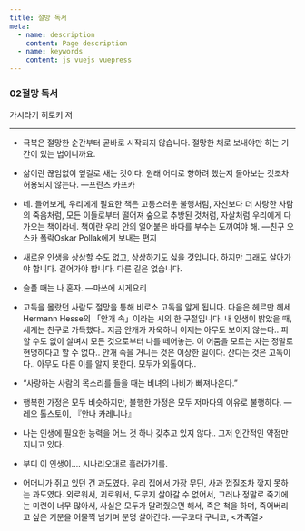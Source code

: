 ```yaml
---
title: 절망 독서
meta:
  - name: description
    content: Page description
  - name: keywords
    content: js vuejs vuepress   
---
```


### 02절망 독서

<div class="mt-2 ml-4 text-secondary">가시라기 히로키 저</div>

---

- 극복은 절망한 순간부터 곧바로 시작되지 않습니다. 절망한 채로 보내야만 하는 기간이 있는 법이니까요.
- 삶이란 끊임없이 옆길로 새는 것이다. 원래 어디로 향하려 했는지 돌아보는 것조차 허용되지 않는다. —프란츠 카프카
- 네. 들어보게, 우리에게 필요한 책은 고통스러운 불행처럼, 자신보다 더 사랑한 사람의 죽음처럼, 모든 이들로부터 떨어져 숲으로 추방된 것처럼, 자살처럼 우리에게 다가오는 책이라네. 책이란 우리 안의 얼어붙은 바다를 부수는 도끼여야 해. —친구 오스카 폴락Oskar Pollak에게 보내는 편지

- 새로운 인생을 상상할 수도 없고, 상상하기도 싫을 것입니다. 하지만 그래도 살아가야 합니다. 걸어가야 합니다. 다른 길은 없습니다.

- 슬플 때는 나 혼자. —마쓰에 시게요리

- 고독을 몰랐던 사람도 절망을 통해 비로소 고독을 알게 됩니다. 다음은 헤르만 헤세Hermann Hesse의 「안개 속」이라는 시의 한 구절입니다. 내 인생이 밝았을 때, 세계는 친구로 가득했다.. 지금 안개가 자욱하니 이제는 아무도 보이지 않는다.. 피할 수도 없이 살며시 모든 것으로부터 나를 떼어놓는. 이 어둠을 모르는 자는 정말로 현명하다고 할 수 없다.. 안개 속을 거니는 것은 이상한 일이다. 산다는 것은 고독이다.. 아무도 다른 이를 알지 못한다. 모두가 외톨이다..

- “사랑하는 사람의 목소리를 들을 때는 비녀의 나비가 빠져나온다.”

- 행복한 가정은 모두 비슷하지만, 불행한 가정은 모두 저마다의 이유로 불행하다. —레오 톨스토이, 『안나 카레니나』

- 나는 인생에 필요한 능력을 어느 것 하나 갖추고 있지 않다.. 그저 인간적인 약점만 지니고 있다.

- 부디 이 인생이…. 시나리오대로 흘러가기를.

- 어머니가 쥐고 있던 건 과도였다. 우리 집에서 가장 무딘, 사과 껍질조차 깎지 못하는 과도였다. 외로워서, 괴로워서, 도무지 살아갈 수 없어서, 그러나 정말로 죽기에는 미련이 너무 많아서, 사실은 모두가 말려줬으면 해서, 죽은 척을 하며, 죽어버리고 싶은 기분을 어물쩍 넘기며 분명 살아간다. —무코다 구니코, <가족열>
